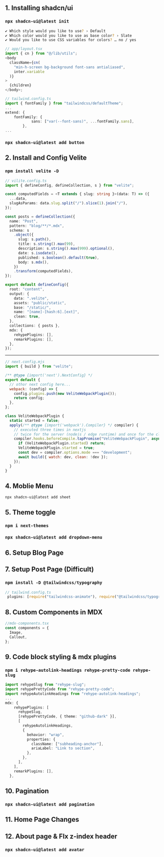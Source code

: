 ## 1. Installing shadcn/ui

### `npx shadcn-ui@latest init`

```bash
✔ Which style would you like to use? › Default
✔ Which color would you like to use as base color? › Slate
✔ Would you like to use CSS variables for colors? … no / yes
```

```typescript
// app/layout.tsx
import { cn } from "@/lib/utils";
<body
  className={cn(
    "min-h-screen bg-background font-sans antialiased",
    inter.variable
  )}
>
  {children}
</body>;
```

```typescript
// tailwind.config.ts
import { fontFamily } from "tailwindcss/defaultTheme";
...
extend: {
	fontFamily: {
        	sans: ["var(--font-sans)", ...fontFamily.sans],
      	},
...
```

### `npx shadcn-ui@latest add button`

## 2. Install and Config Velite

### `npm install velite -D`

```typescript
// vilite.config.ts
import { defineConfig, defineCollection, s } from "velite";

const computedFields = <T extends { slug: string }>(data: T) => ({
  ...data,
  slugAsParams: data.slug.split("/").slice(1).join("/"),
});

const posts = defineCollection({
  name: "Post",
  pattern: "blog/**/*.mdx",
  schema: s
    .object({
      slug: s.path(),
      title: s.string().max(99),
      description: s.string().max(999).optional(),
      date: s.isodate(),
      published: s.boolean().default(true),
      body: s.mdx(),
    })
    .transform(computedFields),
});

export default defineConfig({
  root: "content",
  output: {
    data: ".velite",
    assets: "public/static",
    base: "/static/",
    name: "[name]-[hash:6].[ext]",
    clean: true,
  },
  collections: { posts },
  mdx: {
    rehypePlugins: [],
    remarkPlugins: [],
  },
});
```

---

```javascript
// next.config.mjs
import { build } from "velite";

/** @type {import('next').NextConfig} */
export default {
  // othor next config here...
  webpack: (config) => {
    config.plugins.push(new VeliteWebpackPlugin());
    return config;
  },
};

class VeliteWebpackPlugin {
  static started = false;
  apply(/** @type {import('webpack').Compiler} */ compiler) {
    // executed three times in nextjs
    // twice for the server (nodejs / edge runtime) and once for the client
    compiler.hooks.beforeCompile.tapPromise("VeliteWebpackPlugin", async () => {
      if (VeliteWebpackPlugin.started) return;
      VeliteWebpackPlugin.started = true;
      const dev = compiler.options.mode === "development";
      await build({ watch: dev, clean: !dev });
    });
  }
}
```

## 4. Moblie Menu

`npx shadcn-ui@latest add sheet`

## 5. Theme toggle

### `npm i next-themes`

### `npx shadcn-ui@latest add dropdown-menu`

## 6. Setup Blog Page

## 7. Setup Post Page (Difficult)

### `npm install -D @tailwindcss/typography`

```typescript
// tailwind.config.ts
 plugins: [require("tailwindcss-animate"), require("@tailwindcss/typography")],

```

## 8. Custom Components in MDX

```typescript
//mdx-components.tsx
const components = {
  Image,
  Callout,
};
```

## 9. Code block styling & mdx plugins

### `npm i rehype-autolink-headings rehype-pretty-code rehype-slug`

```typescript
import rehypeSlug from "rehype-slug";
import rehypePrettyCode from "rehype-pretty-code";
import rehypeAutolinkHeadings from "rehype-autolink-headings";
...
mdx: {
    rehypePlugins: [
      rehypeSlug,
      [rehypePrettyCode, { theme: "github-dark" }],
      [
        rehypeAutolinkHeadings,
        {
          behavior: "wrap",
          properties: {
            className: ["subheading-anchor"],
            ariaLabel: "Link to section",
          },
        },
      ],
    ],
    remarkPlugins: [],
  },
```

## 10. Pagination

### `npx shadcn-ui@latest add pagination`

## 11. Home Page Changes

## 12. About page & FIx z-index header

### `npx shadcn-ui@latest add avatar`
